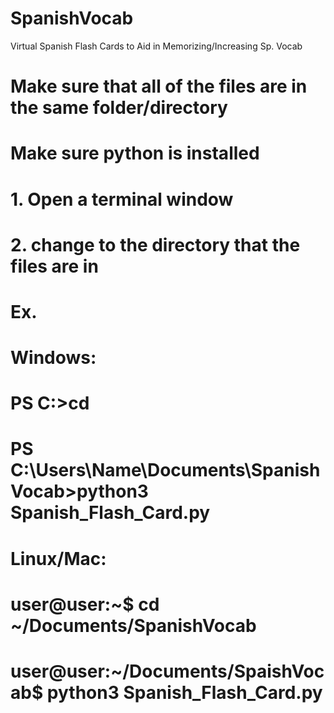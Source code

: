 # SpanishVocab
Virtual Spanish Flash Cards to Aid in Memorizing/Increasing Sp. Vocab
# Make sure that all of the files are in the same folder/directory
# Make sure python is installed
# 1. Open a terminal window
# 2. change to the directory that the files are in
###
# Ex.
# Windows:
#	PS C:>cd <Path>
# PS C:\Users\Name\Documents\SpanishVocab>python3 Spanish_Flash_Card.py
###
# Linux/Mac:
# user@user:~$ cd ~/Documents/SpanishVocab
# user@user:~/Documents/SpaishVocab$ python3 Spanish_Flash_Card.py
###

